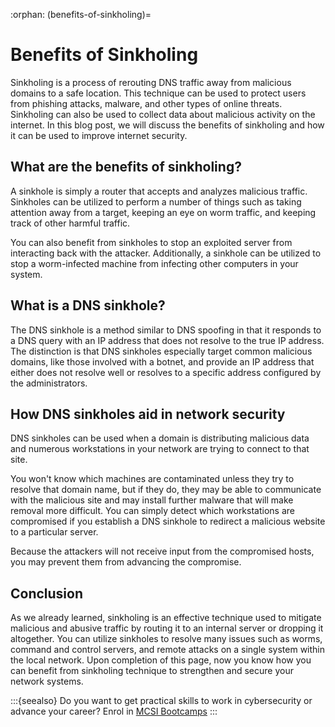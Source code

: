 :orphan:
(benefits-of-sinkholing)=
# Benefits of Sinkholing

Sinkholing is a process of rerouting DNS traffic away from malicious domains to a safe location. This technique can be used to protect users from phishing attacks, malware, and other types of online threats. Sinkholing can also be used to collect data about malicious activity on the internet. In this blog post, we will discuss the benefits of sinkholing and how it can be used to improve internet security.
## What are the benefits of sinkholing?

A sinkhole is simply a router that accepts and analyzes malicious traffic. Sinkholes can be utilized to perform a number of things such as taking attention away from a target, keeping an eye on worm traffic, and keeping track of other harmful traffic.

You can also benefit from sinkholes to stop an exploited server from interacting back with the attacker. Additionally, a sinkhole can be utilized to stop a worm-infected machine from infecting other computers in your system.

## What is a DNS sinkhole?

The DNS sinkhole is a method similar to DNS spoofing in that it responds to a DNS query with an IP address that does not resolve to the true IP address. The distinction is that DNS sinkholes especially target common malicious domains, like those involved with a botnet, and provide an IP address that either does not resolve well or resolves to a specific address configured by the administrators.

## How DNS sinkholes aid in network security

DNS sinkholes can be used when a domain is distributing malicious data and numerous workstations in your network are trying to connect to that site.

You won't know which machines are contaminated unless they try to resolve that domain name, but if they do, they may be able to communicate with the malicious site and may install further malware that will make removal more difficult. You can simply detect which workstations are compromised if you establish a DNS sinkhole to redirect a malicious website to a particular server.

Because the attackers will not receive input from the compromised hosts, you may prevent them from advancing the compromise.

## Conclusion

As we already learned, sinkholing is an effective technique used to mitigate malicious and abusive traffic by routing it to an internal server or dropping it altogether. You can utilize sinkholes to resolve many issues such as worms, command and control servers, and remote attacks on a single system within the local network. Upon completion of this page, now you know how you can benefit from sinkholing technique to strengthen and secure your network systems.

:::{seealso}
Do you want to get practical skills to work in cybersecurity or advance your career? Enrol in [MCSI Bootcamps](https://www.mosse-institute.com/bootcamps.html)
:::